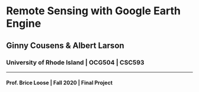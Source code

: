 # Remote Sensing with Google Earth Engine
## Ginny Cousens & Albert Larson
### University of Rhode Island | OCG504 | CSC593
***
#### Prof. Brice Loose | Fall 2020 | Final Project
